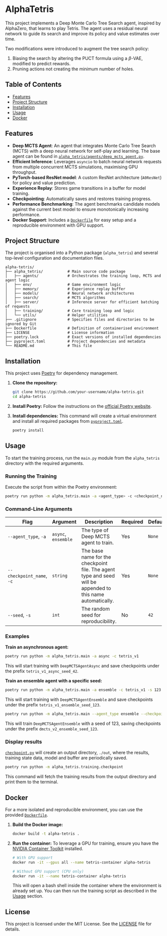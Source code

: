# AlphaTetris

This project implements a Deep Monte Carlo Tree Search agent, inspired by AlphaZero, that learns to play Tetris. The agent uses a residual neural network to guide its search and improve its policy and value estimates over time.

Two modifications were introduced to augment the tree search policy:
1. Biasing the search by altering the PUCT formula using a $\beta$-VAE, modified to predict rewards.
2. Pruning actions not creating the minimum number of holes.

## Table of Contents
- [Features](#features)
- [Project Structure](#project-structure)
- [Installation](#installation)
- [Usage](#usage)
- [Docker](#docker)

## Features

- **Deep MCTS Agent**: An agent that integrates Monte Carlo Tree Search (MCTS) with a deep neural network for self-play and learning. The base agent can be found in [`alpha_tetris/agents/deep_mcts_agent.py`](alpha_tetris/agents/deep_mcts_agent.py).
- **Efficient Inference**: Leverages `asyncio` to batch neural network requests from multiple concurrent MCTS simulations, maximising GPU throughput.
- **PyTorch-based ResNet model**: A custom ResNet architecture (`A0ResNet`) for policy and value prediction.
- **Experience Replay**: Stores game transitions in a buffer for model training.
- **Checkpointing**: Automatically saves and restores training progress.
- **Performance Benchmarking**: The agent benchmarks candidate models against the current best model to ensure monotonically increasing performance.
- **Docker Support**: Includes a [`Dockerfile`](Dockerfile) for easy setup and a reproducible environment with GPU support.

## Project Structure

The project is organised into a Python package (`alpha_tetris`) and several top-level configuration and documentation files.

```
alpha-tetris/
├── alpha_tetris/           # Main source code package
│   ├── agents/             # Orchestrates the training loop, MCTS and agent logic
│   ├── env/                # Game environment logic
│   ├── memory/             # Experience replay buffer
│   ├── models/             # Neural network architectures
│   ├── search/             # MCTS algorithms
│   ├── server/             # Inference server for efficient batching of requests
│   ├── training/           # Core training loop and logic
│   └── utils/              # Helper utilities
├── .gitignore              # Specifies files and directories to be ignored by Git
├── Dockerfile              # Definition of containerised environment
├── LICENSE                 # License information
├── poetry.lock             # Exact versions of installed dependencies
├── pyproject.toml          # Project dependencies and metadata
└── README.md               # This file
```

## Installation

This project uses [Poetry](https://python-poetry.org/) for dependency management.

1.  **Clone the repository:**
    ```bash
    git clone https://github.com/your-username/alpha-tetris.git
    cd alpha-tetris
    ```

2.  **Install Poetry:**
    Follow the instructions on the [official Poetry website](https://python-poetry.org/docs/#installation).

3.  **Install dependencies:**
    This command will create a virtual environment and install all required packages from [`pyproject.toml`](pyproject.toml).
    ```bash
    poetry install
    ```

## Usage
To start the training process, run the `main.py` module from the `alpha_tetris` directory with the required arguments.

### Running the Training

Execute the script from within the Poetry environment:

```bash
poetry run python -m alpha_tetris.main -a <agent_type> -c <checkpoint_name>
```

### Command-Line Arguments

| Flag                | Argument          | Description                                                                                             | Required | Default |
| ------------------- | ----------------- | ------------------------------------------------------------------------------------------------------- | -------- | ------- |
| `--agent_type`, `-a`| `async`, `ensemble` | The type of Deep MCTS agent to train.                                                                   | Yes      | `None`  |
| `--checkpoint_name`, `-c`| `string`          | The base name for the checkpoint file. The agent type and seed will be appended to this name automatically. | Yes      | `None`  |
| `--seed`, `-s`      | `int`             | The random seed for reproducibility.                                                                    | No       | `42`    |

### Examples

**Train an asynchronous agent:**

```bash
poetry run python -m alpha_tetris.main -a async -c tetris_v1
```
This will start training with `DeepMCTSAgentAsync` and save checkpoints under the prefix `tetris_v1_async_seed_42`.

**Train an ensemble agent with a specific seed:**

```bash
poetry run python -m alpha_tetris.main -a ensemble -c tetris_v1 -s 123
```
This will start training with `DeepMCTSAgentEnsemble` and save checkpoints under the prefix `tetris_v1_ensemble_seed_123`.

```bash
poetry run python -m alpha_tetris.main --agent_type ensemble --checkpoint_name dmcts_v2 --seed 123
```
This will train `DeepMCTSAgentEnsemble` with a seed of 123, saving checkpoints under the prefix `dmcts_v2_ensemble_seed_123`.

### Display results
[`checkpoint.py`](checkpoint.py) will create an output directory, ```./out```, where the results, training state data, model and buffer are periodically saved.
```bash
poetry run python -m alpha_tetris.training.checkpoint
```
This command will fetch the training results from the output directory and print them to the terminal.

## Docker

For a more isolated and reproducible environment, you can use the provided [`Dockerfile`](Dockerfile).

1.  **Build the Docker image:**
    ```bash
    docker build -t alpha-tetris .
    ```

2.  **Run the container:**
    To leverage a GPU for training, ensure you have the [NVIDIA Container Toolkit](https://docs.nvidia.com/datacenter/cloud-native/container-toolkit/latest/install-guide.html) installed.

    ```bash
    # With GPU support
    docker run -it --gpus all --name tetris-container alpha-tetris

    # Without GPU support (CPU only)
    docker run -it --name tetris-container alpha-tetris
    ```

    This will open a bash shell inside the container where the environment is already set up. You can then run the training script as described in the [Usage](#usage) section.

## License

This project is licensed under the MIT License. See the [LICENSE](LICENSE) file for details.
